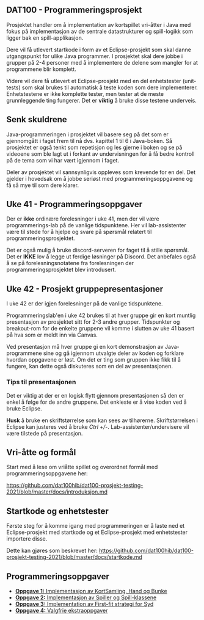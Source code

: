 ## DAT100 - Programmeringsprosjekt

Prosjektet handler om å implementation av kortspillet vri-åtter i Java med fokus på implementasjon av de sentrale datastrukturer og spill-logikk som ligger bak en spill-applikasjon.

Dere vil få utlevert startkode i form av et Eclipse-prosjekt som skal danne utgangspunkt for ulike Java programmer. I prosjektet skal dere jobbe i grupper på 2-4 personer med å implementere de delene som mangler for at programmene blir komplett.

Videre vil dere få utlevert et Eclipse-prosjekt med en del enhetstester (unit-tests) som skal brukes til automatisk å teste koden som dere implementerer. Enhetstestene er ikke komplette tester, men tester at de meste grunnleggende ting fungerer. Det er **viktig** å bruke disse testene underveis.

## Senk skuldrene

Java-programmeringen i prosjektet vil basere seg på det som er gjennomgått i faget frem til nå dvs. kapittel 1 til 6 i Java-boken. Så prosjektet er også tenkt som repetisjon og les gjerne i boken og se på videoene som ble lagt ut i forkant av undervisningen for å få bedre kontroll på de tema som vi har vært igjennom i faget.

Deler av prosjektet vil sannsynligvis oppleves som krevende for en del. Det gjelder i hovedsak om å jobbe seriøst med programmeringsoppgavene og få så mye til som dere klarer.

## Uke 41 - Programmeringsoppgaver

Der er **ikke** ordinære forelesninger i uke 41, men der vil være programmerings-lab på de vanlige tidspunktene. Her vil lab-assistenter være til stede for å hjelpe og svare på spørsmål relatert til programmeringsprosjektet.

Det er også mulig å bruke discord-serveren for faget til å stille spørsmål. Det er **IKKE** lov å legge ut ferdige løsninger på Discord. Det anbefales også å se på forelesningsnotatene fra forelesningen der programmeringsprosjektet blev introdusert.

## Uke 42 - Prosjekt gruppepresentasjoner

I uke 42 er der igjen forelesninger på de vanlige tidspunktene.

Programmeringslab'en i uke 42 brukes til at hver gruppe gir en kort muntlig presentasjon av prosjektet sitt for 2-3 andre grupper.
Tidspunkter og breakout-rom for de enkelte gruppene vil komme i slutten av uke 41 basert på hva som er meldt inn via Canvas.

Ved presentasjon må hver gruppe gi en kort demonstrasjon av Java-programmene sine og gå igjennom utvalgte deler av koden og forklare hvordan oppgavene er løst. Om det er ting som gruppen ikke fikk til å fungere, kan dette også diskuteres som en del av presentasjonen.

### Tips til presentasjonen

Det er viktig at der er en logisk flytt gjennom presentasjonen så den er enkel å følge for de andre gruppene.  Det enkleste er å vise koden ved å bruke Eclipse.

**Husk** å bruke en skriftstørrelse som kan sees av tilhørerne. Skriftstørrelsen i Eclipse kan justeres ved å bruke *Ctrl +/-*. Lab-assistenter/undervisere vil være tilstede på presentasjon.

## Vri-åtte og formål

Start med å lese om vriåtte spillet og overordnet formål med programmeringsoppgavene her:

https://github.com/dat100hib/dat100-prosjekt-testing-2021/blob/master/docs/introduksjon.md

## Startkode og enhetstester

Første steg for å komme igang med programmeringen er å laste ned et Eclipse-prosjekt med startkode og et Eclipse-prosjekt med enhetstester importere disse.

Dette kan gjøres som beskrevet her: https://github.com/dat100hib/dat100-prosjekt-testing-2021/blob/master/docs/startkode.md

## Programmeringsoppgaver

- [**Oppgave 1:** Implementasjon av KortSamling, Hand og Bunke](https://github.com/dat100hib/dat100-prosjekt-testing-2021/blob/master/docs/oppgave1.md)
- [**Oppgave 2:** Implementasjon av Spiller og Spill-klassene](https://github.com/dat100hib/dat100-prosjekt-testing-2021/blob/master/docs/oppgave2.md)
- [**Oppgave 3:** Implementation av First-fit strategi for Syd](https://github.com/dat100hib/dat100-prosjekt-testing-2021/blob/master/docs/oppgave3.md)
- [**Oppgave 4:** Valgfrie ekstraoppgaver](https://github.com/dat100hib/dat100-prosjekt-testing-2021/blob/master/docs/oppgave4.md)
